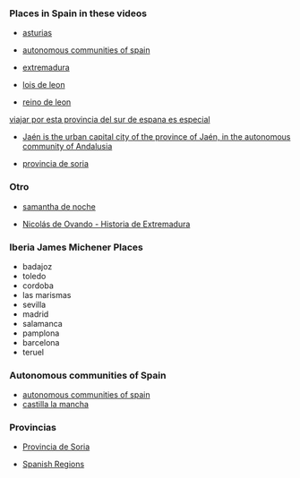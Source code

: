 
### Places in Spain in these videos

* [asturias](https://en.wikipedia.org/wiki/Asturias)
* [autonomous communities of spain](https://en.wikipedia.org/wiki/Autonomous_communities_of_Spain)
* [extremadura](https://www.youtube.com/watch?v=Jp5CV-vuQuI)

* [lois de leon](https://www.diariodevalderrueda.es/texto-diario/mostrar/2113016/lois-leon-entre-cinco-destinos-perfectos-perderse-espana)
* [reino de leon](https://es.wikipedia.org/wiki/Reino_de_Le%C3%B3n)

[viajar por esta provincia del sur de espana es especial](https://www.youtube.com/watch?v=EZgEpA2MOFA)

* [Jaén is the urban capital city of the province of Jaén, in the autonomous community of Andalusia](https://en.wikipedia.org/wiki/Ja%C3%A9n,_Spain)

* [provincia de soria](https://www.google.com/search?q=provincia+de+soria&oq=provincia+de+soria&aqs=chrome..69i57j46i512j0i512j0i22i30l7.4283j0j7&sourceid=chrome&ie=UTF-8)

### Otro

* [samantha de noche](https://www.youtube.com/channel/UCVWiotiD3F5esb-AYr874iQ)

* [Nicolás de Ovando - Historia de Extremadura](https://www.youtube.com/watch?v=SxwnG7OTfLA)

### Iberia James Michener Places

* badajoz
* toledo
* cordoba
* las marismas
* sevilla
* madrid
* salamanca
* pamplona
* barcelona
* teruel

### Autonomous communities of Spain

* [autonomous communities of spain](https://en.wikipedia.org/wiki/Autonomous_communities_of_Spain)
* [castilla la mancha](https://en.wikipedia.org/wiki/Castilla%E2%80%93La_Mancha)

### Provincias

* [Provincia de Soria](https://es.wikipedia.org/wiki/Provincia_de_Soria)

* [Spanish Regions](https://www.youtube.com/watch?v=Md5-ANncZpM)
